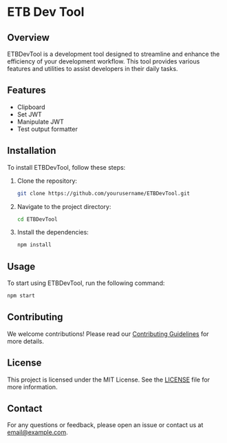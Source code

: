 # ETB Dev Tool

## Overview
ETBDevTool is a development tool designed to streamline and enhance the efficiency of your development workflow. This tool provides various features and utilities to assist developers in their daily tasks.

## Features
- Clipboard
- Set JWT
- Manipulate JWT
- Test output formatter

## Installation
To install ETBDevTool, follow these steps:

1. Clone the repository:
    ```bash
    git clone https://github.com/yourusername/ETBDevTool.git
    ```
2. Navigate to the project directory:
    ```bash
    cd ETBDevTool
    ```
3. Install the dependencies:
    ```bash
    npm install
    ```

## Usage
To start using ETBDevTool, run the following command:
```bash
npm start
```

## Contributing
We welcome contributions! Please read our [Contributing Guidelines](CONTRIBUTING.md) for more details.

## License
This project is licensed under the MIT License. See the [LICENSE](LICENSE) file for more information.

## Contact
For any questions or feedback, please open an issue or contact us at [email@example.com](mailto:email@example.com).
